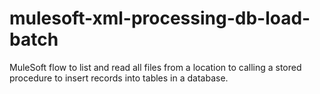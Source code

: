 # mulesoft-xml-processing-db-load-batch
MuleSoft flow to list and read all files from a location to calling a stored procedure to insert records into tables in a database.

